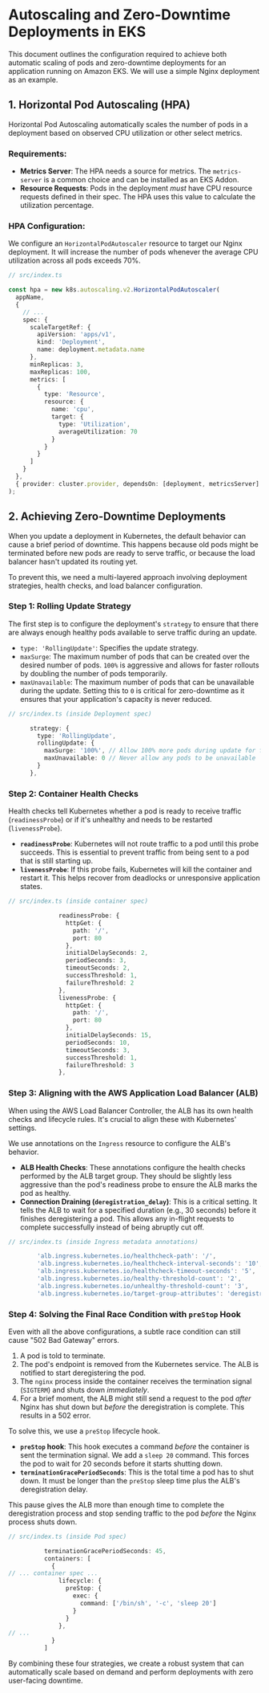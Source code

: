 # Autoscaling and Zero-Downtime Deployments in EKS

This document outlines the configuration required to achieve both automatic scaling of pods and zero-downtime deployments for an application running on Amazon EKS. We will use a simple Nginx deployment as an example.

## 1. Horizontal Pod Autoscaling (HPA)

Horizontal Pod Autoscaling automatically scales the number of pods in a deployment based on observed CPU utilization or other select metrics.

### Requirements:

*   **Metrics Server**: The HPA needs a source for metrics. The `metrics-server` is a common choice and can be installed as an EKS Addon.
*   **Resource Requests**: Pods in the deployment *must* have CPU resource requests defined in their spec. The HPA uses this value to calculate the utilization percentage.

### HPA Configuration:

We configure an `HorizontalPodAutoscaler` resource to target our Nginx deployment. It will increase the number of pods whenever the average CPU utilization across all pods exceeds 70%.

```typescript
// src/index.ts

const hpa = new k8s.autoscaling.v2.HorizontalPodAutoscaler(
  appName,
  {
    // ...
    spec: {
      scaleTargetRef: {
        apiVersion: 'apps/v1',
        kind: 'Deployment',
        name: deployment.metadata.name
      },
      minReplicas: 3,
      maxReplicas: 100,
      metrics: [
        {
          type: 'Resource',
          resource: {
            name: 'cpu',
            target: {
              type: 'Utilization',
              averageUtilization: 70
            }
          }
        }
      ]
    }
  },
  { provider: cluster.provider, dependsOn: [deployment, metricsServer] }
);
```

## 2. Achieving Zero-Downtime Deployments

When you update a deployment in Kubernetes, the default behavior can cause a brief period of downtime. This happens because old pods might be terminated before new pods are ready to serve traffic, or because the load balancer hasn't updated its routing yet.

To prevent this, we need a multi-layered approach involving deployment strategies, health checks, and load balancer configuration.

### Step 1: Rolling Update Strategy

The first step is to configure the deployment's `strategy` to ensure that there are always enough healthy pods available to serve traffic during an update.

*   `type: 'RollingUpdate'`: Specifies the update strategy.
*   `maxSurge`: The maximum number of pods that can be created over the desired number of pods. `100%` is aggressive and allows for faster rollouts by doubling the number of pods temporarily.
*   `maxUnavailable`: The maximum number of pods that can be unavailable during the update. Setting this to `0` is critical for zero-downtime as it ensures that your application's capacity is never reduced.

```typescript
// src/index.ts (inside Deployment spec)

      strategy: {
        type: 'RollingUpdate',
        rollingUpdate: {
          maxSurge: '100%', // Allow 100% more pods during update for faster rollouts
          maxUnavailable: 0 // Never allow any pods to be unavailable
        }
      },
```

### Step 2: Container Health Checks

Health checks tell Kubernetes whether a pod is ready to receive traffic (`readinessProbe`) or if it's unhealthy and needs to be restarted (`livenessProbe`).

*   **`readinessProbe`**: Kubernetes will not route traffic to a pod until this probe succeeds. This is essential to prevent traffic from being sent to a pod that is still starting up.
*   **`livenessProbe`**: If this probe fails, Kubernetes will kill the container and restart it. This helps recover from deadlocks or unresponsive application states.

```typescript
// src/index.ts (inside container spec)

              readinessProbe: {
                httpGet: {
                  path: '/',
                  port: 80
                },
                initialDelaySeconds: 2,
                periodSeconds: 3,
                timeoutSeconds: 2,
                successThreshold: 1,
                failureThreshold: 2
              },
              livenessProbe: {
                httpGet: {
                  path: '/',
                  port: 80
                },
                initialDelaySeconds: 15,
                periodSeconds: 10,
                timeoutSeconds: 3,
                successThreshold: 1,
                failureThreshold: 3
              },
```

### Step 3: Aligning with the AWS Application Load Balancer (ALB)

When using the AWS Load Balancer Controller, the ALB has its own health checks and lifecycle rules. It's crucial to align these with Kubernetes' settings.

We use annotations on the `Ingress` resource to configure the ALB's behavior.

*   **ALB Health Checks**: These annotations configure the health checks performed by the ALB target group. They should be slightly less aggressive than the pod's readiness probe to ensure the ALB marks the pod as healthy.
*   **Connection Draining (`deregistration_delay`)**: This is a critical setting. It tells the ALB to wait for a specified duration (e.g., 30 seconds) before it finishes deregistering a pod. This allows any in-flight requests to complete successfully instead of being abruptly cut off.

```typescript
// src/index.ts (inside Ingress metadata annotations)

        'alb.ingress.kubernetes.io/healthcheck-path': '/',
        'alb.ingress.kubernetes.io/healthcheck-interval-seconds': '10',
        'alb.ingress.kubernetes.io/healthcheck-timeout-seconds': '5',
        'alb.ingress.kubernetes.io/healthy-threshold-count': '2',
        'alb.ingress.kubernetes.io/unhealthy-threshold-count': '3',
        'alb.ingress.kubernetes.io/target-group-attributes': 'deregistration_delay.timeout_seconds=30'
```

### Step 4: Solving the Final Race Condition with `preStop` Hook

Even with all the above configurations, a subtle race condition can still cause "502 Bad Gateway" errors.

1.  A pod is told to terminate.
2.  The pod's endpoint is removed from the Kubernetes service. The ALB is notified to start deregistering the pod.
3.  The `nginx` process inside the container receives the termination signal (`SIGTERM`) and shuts down *immediately*.
4.  For a brief moment, the ALB might still send a request to the pod *after* Nginx has shut down but *before* the deregistration is complete. This results in a 502 error.

To solve this, we use a `preStop` lifecycle hook.

*   **`preStop` hook**: This hook executes a command *before* the container is sent the termination signal. We add a `sleep 20` command. This forces the pod to wait for 20 seconds before it starts shutting down.
*   **`terminationGracePeriodSeconds`**: This is the total time a pod has to shut down. It must be longer than the `preStop` sleep time plus the ALB's deregistration delay.

This pause gives the ALB more than enough time to complete the deregistration process and stop sending traffic to the pod *before* the Nginx process shuts down.

```typescript
// src/index.ts (inside Pod spec)

          terminationGracePeriodSeconds: 45,
          containers: [
            {
// ... container spec ...
              lifecycle: {
                preStop: {
                  exec: {
                    command: ['/bin/sh', '-c', 'sleep 20']
                  }
                }
              },
// ...
            }
          ]
```

By combining these four strategies, we create a robust system that can automatically scale based on demand and perform deployments with zero user-facing downtime. 